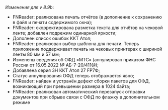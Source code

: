 _Изменения для v 8.9b_:
- FNReader: реализована печать отчётов (в дополнение к сохранению в файл и печати содержимого окна);
- FNReader: скорректирована разметка текста для отчётов на чековой ленте; добавлен подрежим одинарной яркости;
- Дополнен список ошибок ККТ Атол;
- FNReader: реализован выбор шаблона для печати. Теперь приложение поддерживает печать на чековых принтерах с шириной ленты 80 мм и 57 мм;
- Изменены сведения об ОФД «МТС» (аннулирован приказом ФНС России от 16.05.2022 № АБ-7-20/411@);
- Добавлена серия ЗН ККТ Атол 27 FP7Ф;
- Статус аннулирования ОФД теперь отображается явно;
- FNReader: найден и устранён дефект сборки пакетов для ОФД, возникающий при превышении размера в 1024 байта;
- FNReader: реализован автоматический перезапуск отправки документов при обрыве связи с ОФД по флажку в дополнительном режиме

